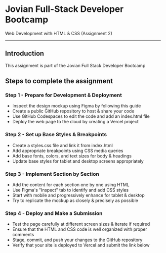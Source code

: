 # Jovian Full-Stack Developer Bootcamp 
Web Development with HTML & CSS (Assignment 2)

- - - -
## Introduction
This assignment is part of the Jovian Full Stack Developer Bootcamp

## Steps to complete the assignment
### Step 1 - Prepare for Development & Deployment
  - Inspect the design mockup using Figma by following this guide
  - Create a public GitHub repository to host & share your code
  - Use GitHub Codespaces to edit the code and add an index.html file
  - Deploy the web page to the cloud by creating a Vercel project

### Step 2 - Set up Base Styles & Breakpoints
  - Create a styles.css file and link it from index.html
  - Add appropriate breakpoints using CSS media queries
  - Add base fonts, colors, and text sizes for body & headings
  - Update base styles for tablet and desktop screens appropriately

### Step 3 - Implement Section by Section
  - Add the content for each section one by one using HTML
  - Use Figma's "Inspect" tab to identify and add CSS styles
  - Start with mobile and progressively enhance for tablet & desktop
  - Try to replicate the mockup as closely & precisely as possible

### Step 4 - Deploy and Make a Submission
  - Test the page carefully at different screen sizes & iterate if required
  - Ensure that the HTML and CSS code is well organized with proper comments
  - Stage, commit, and push your changes to the GitHub repository
  - Verify that your site is deployed to Vercel and submit the link below
